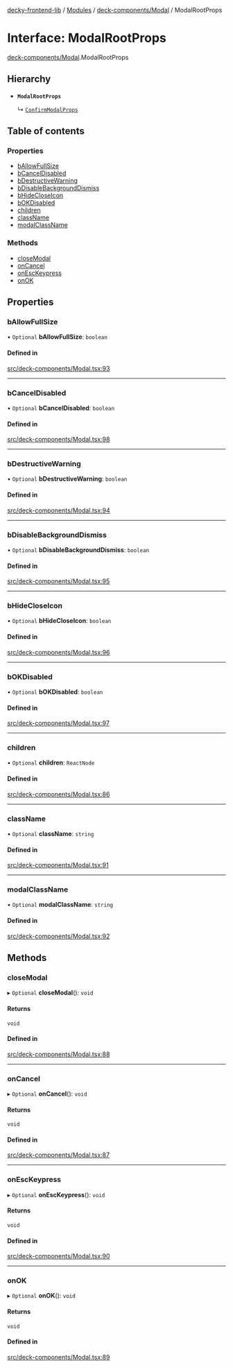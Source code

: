 [decky-frontend-lib](../README.md) / [Modules](../modules.md) / [deck-components/Modal](../modules/deck_components_Modal.md) / ModalRootProps

# Interface: ModalRootProps

[deck-components/Modal](../modules/deck_components_Modal.md).ModalRootProps

## Hierarchy

- **`ModalRootProps`**

  ↳ [`ConfirmModalProps`](deck_components_Modal.ConfirmModalProps.md)

## Table of contents

### Properties

- [bAllowFullSize](deck_components_Modal.ModalRootProps.md#ballowfullsize)
- [bCancelDisabled](deck_components_Modal.ModalRootProps.md#bcanceldisabled)
- [bDestructiveWarning](deck_components_Modal.ModalRootProps.md#bdestructivewarning)
- [bDisableBackgroundDismiss](deck_components_Modal.ModalRootProps.md#bdisablebackgrounddismiss)
- [bHideCloseIcon](deck_components_Modal.ModalRootProps.md#bhidecloseicon)
- [bOKDisabled](deck_components_Modal.ModalRootProps.md#bokdisabled)
- [children](deck_components_Modal.ModalRootProps.md#children)
- [className](deck_components_Modal.ModalRootProps.md#classname)
- [modalClassName](deck_components_Modal.ModalRootProps.md#modalclassname)

### Methods

- [closeModal](deck_components_Modal.ModalRootProps.md#closemodal)
- [onCancel](deck_components_Modal.ModalRootProps.md#oncancel)
- [onEscKeypress](deck_components_Modal.ModalRootProps.md#onesckeypress)
- [onOK](deck_components_Modal.ModalRootProps.md#onok)

## Properties

### bAllowFullSize

• `Optional` **bAllowFullSize**: `boolean`

#### Defined in

[src/deck-components/Modal.tsx:93](https://github.com/SteamDeckHomebrew/decky-frontend-lib/blob/88f245d/src/deck-components/Modal.tsx#L93)

___

### bCancelDisabled

• `Optional` **bCancelDisabled**: `boolean`

#### Defined in

[src/deck-components/Modal.tsx:98](https://github.com/SteamDeckHomebrew/decky-frontend-lib/blob/88f245d/src/deck-components/Modal.tsx#L98)

___

### bDestructiveWarning

• `Optional` **bDestructiveWarning**: `boolean`

#### Defined in

[src/deck-components/Modal.tsx:94](https://github.com/SteamDeckHomebrew/decky-frontend-lib/blob/88f245d/src/deck-components/Modal.tsx#L94)

___

### bDisableBackgroundDismiss

• `Optional` **bDisableBackgroundDismiss**: `boolean`

#### Defined in

[src/deck-components/Modal.tsx:95](https://github.com/SteamDeckHomebrew/decky-frontend-lib/blob/88f245d/src/deck-components/Modal.tsx#L95)

___

### bHideCloseIcon

• `Optional` **bHideCloseIcon**: `boolean`

#### Defined in

[src/deck-components/Modal.tsx:96](https://github.com/SteamDeckHomebrew/decky-frontend-lib/blob/88f245d/src/deck-components/Modal.tsx#L96)

___

### bOKDisabled

• `Optional` **bOKDisabled**: `boolean`

#### Defined in

[src/deck-components/Modal.tsx:97](https://github.com/SteamDeckHomebrew/decky-frontend-lib/blob/88f245d/src/deck-components/Modal.tsx#L97)

___

### children

• `Optional` **children**: `ReactNode`

#### Defined in

[src/deck-components/Modal.tsx:86](https://github.com/SteamDeckHomebrew/decky-frontend-lib/blob/88f245d/src/deck-components/Modal.tsx#L86)

___

### className

• `Optional` **className**: `string`

#### Defined in

[src/deck-components/Modal.tsx:91](https://github.com/SteamDeckHomebrew/decky-frontend-lib/blob/88f245d/src/deck-components/Modal.tsx#L91)

___

### modalClassName

• `Optional` **modalClassName**: `string`

#### Defined in

[src/deck-components/Modal.tsx:92](https://github.com/SteamDeckHomebrew/decky-frontend-lib/blob/88f245d/src/deck-components/Modal.tsx#L92)

## Methods

### closeModal

▸ `Optional` **closeModal**(): `void`

#### Returns

`void`

#### Defined in

[src/deck-components/Modal.tsx:88](https://github.com/SteamDeckHomebrew/decky-frontend-lib/blob/88f245d/src/deck-components/Modal.tsx#L88)

___

### onCancel

▸ `Optional` **onCancel**(): `void`

#### Returns

`void`

#### Defined in

[src/deck-components/Modal.tsx:87](https://github.com/SteamDeckHomebrew/decky-frontend-lib/blob/88f245d/src/deck-components/Modal.tsx#L87)

___

### onEscKeypress

▸ `Optional` **onEscKeypress**(): `void`

#### Returns

`void`

#### Defined in

[src/deck-components/Modal.tsx:90](https://github.com/SteamDeckHomebrew/decky-frontend-lib/blob/88f245d/src/deck-components/Modal.tsx#L90)

___

### onOK

▸ `Optional` **onOK**(): `void`

#### Returns

`void`

#### Defined in

[src/deck-components/Modal.tsx:89](https://github.com/SteamDeckHomebrew/decky-frontend-lib/blob/88f245d/src/deck-components/Modal.tsx#L89)
